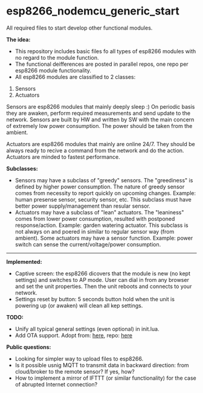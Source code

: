 # esp8266_nodemcu_generic_start
All required files to start develop other functional modules.

**The idea:**
- This repository includes basic files fo all types of esp8266 modules with no regard to the module function.
- The functional deifferences are posted in parallel repos, one repo per esp8266 module functionality.
- All esp8266 modules are classified to 2 classes:

1. Sensors
2. Actuators

Sensors are esp8266 modules that mainly deeply sleep :) On periodic basis they are awaken, perform required measurements and send update to the network. Sensors are built by HW and written by SW with the main concern of extremely low power consumption. The power should be taken from the ambient.

Actuators are esp8266 modules that mainly are online 24/7. They should be always ready to recive a command from the network and do the action. Actuators are minded to fastest performance.

**Subclasses:**
- Sensors may have a subclass of "greedy" sensors. The "greediness" is defined by higher power consumption. The nature of greedy sensor comes from necessity to report quickly on upcoming changes. Example: human presense sensor, security sensor, etc. This subclass must have better power supply/management than resular sensor.
- Actuators may have a subclass of "lean" actuators. The "leaniness" comes from lower power consumption, resulted with postponed response/action. Example: garden watering actuator. This subclass is not always on and poered in similar to regular sensor way (from ambient). Some actuators may have a sensor function. Example: power switch can sense the current/voltage/power consumption.

<hr>

**Implemented:**
- Captive screen: the esp8266 dicovers that the module is new (no kept settings) and switches to AP mode. User can dial in from any browser and set the unit properties. Then the unit reboots and connects to your network.
- Settings reset by button: 5 seconds button hold when the unit is powering up (or awaken) will clean all kep settings.

**TODO:**
- Unify all typical general settings (even optional) in init.lua.
- Add OTA support. Adopt from: <a href="http://www.instructables.com/id/ESP8266-WiFi-File-Management/?ALLSTEPS">here</a>, repo: <a href="https://github.com/breagan/ESP8266_WiFi_File_Manager">here</a>

**Public questions:**
- Looking for simpler way to upload files to esp8266.
- Is it possible usnig MQTT to transmit data in backward direction: from cloud/broker to the remote sensor? If yes, how?
- How to implement a mirror of IFTTT (or similar functionality) for the case of abrupted Internet connection?
